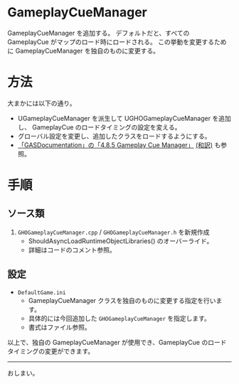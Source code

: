 # GameplayCueManager
GameplayCueManager を追加する。
デフォルトだと、すべての GameplayCue がマップのロード時にロードされる。
この挙動を変更するために GameplayCueManager を独自のものに変更する。


# 方法

大まかには以下の通り。

* UGameplayCueManager を派生して UGHOGameplayCueManager を追加し、 GameplayCue のロードタイミングの設定を変える。
* グローバル設定を変更し、追加したクラスをロードするようにする。
* [「GASDocumentation」の「4.8.5 Gameplay Cue Manager」](https://github.com/tranek/GASDocumentation#concepts-gc-manager) [(和訳)](https://github.com/sentyaanko/GASDocumentation/blob/lang-ja/README.jp.md#concepts-gc-manager) も参照。


# 手順

## ソース類

1. `GHOGameplayCueManager.cpp` / `GHOGameplayCueManager.h` を新規作成
	* ShouldAsyncLoadRuntimeObjectLibraries() のオーバーライド。
	* 詳細はコードのコメント参照。


## 設定

* `DefaultGame.ini`
	* GameplayCueManager クラスを独自のものに変更する指定を行います。
	* 具体的には今回追加した `GHOGameplayCueManager` を指定します。
	* 書式はファイル参照。


以上で、独自の GameplayCueManager が使用でき、GameplayCue のロードタイミングの変更ができます。

-----
おしまい。

